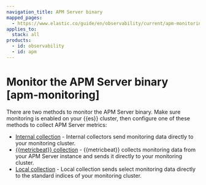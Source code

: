 ```yaml
---
navigation_title: APM Server binary
mapped_pages:
  - https://www.elastic.co/guide/en/observability/current/apm-monitoring.html
applies_to:
  stack: all
products:
  - id: observability
  - id: apm
---
```


# Monitor the APM Server binary [apm-monitoring]

There are two methods to monitor the APM Server binary. Make sure monitoring is enabled on your {{es}} cluster, then configure one of these methods to collect APM Server metrics:

* [Internal collection](/solutions/observability/apm/apm-server/use-internal-collection-to-send-monitoring-data.md) - Internal collectors send monitoring data directly to your monitoring cluster.
* [{{metricbeat}} collection](/solutions/observability/apm/apm-server/use-metricbeat-to-send-monitoring-data.md) - {{metricbeat}} collects monitoring data from your APM Server instance and sends it directly to your monitoring cluster.
* [Local collection](/solutions/observability/apm/apm-server/use-select-metrics-emitted-directly-to-monitoring-cluster.md) - Local collection sends select monitoring data directly to the standard indices of your monitoring cluster.